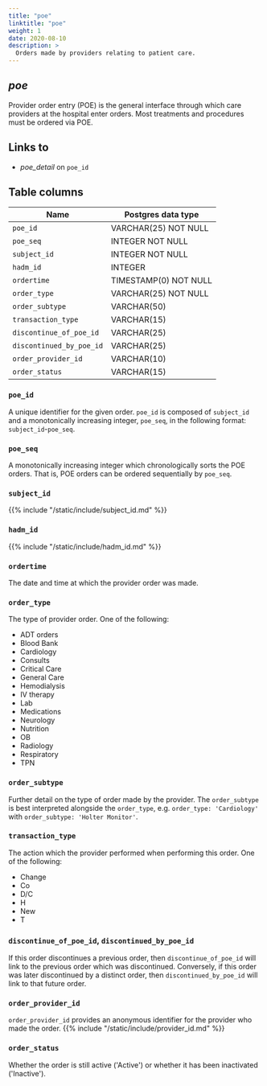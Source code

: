 ```yaml
---
title: "poe"
linktitle: "poe"
weight: 1
date: 2020-08-10
description: >
  Orders made by providers relating to patient care.
---
```


## *poe*

Provider order entry (POE) is the general interface through which care providers at the hospital enter orders. Most treatments and procedures must be ordered via POE.

## Links to

* *poe_detail* on `poe_id`

<!--

# Important considerations

-->

## Table columns

Name | Postgres data type
---- | ----
`poe_id` | VARCHAR(25) NOT NULL
`poe_seq` | INTEGER NOT NULL
`subject_id` | INTEGER NOT NULL
`hadm_id` | INTEGER
`ordertime` | TIMESTAMP(0) NOT NULL
`order_type` | VARCHAR(25) NOT NULL
`order_subtype` | VARCHAR(50)
`transaction_type` | VARCHAR(15)
`discontinue_of_poe_id` | VARCHAR(25)
`discontinued_by_poe_id` | VARCHAR(25)
`order_provider_id` | VARCHAR(10)
`order_status` | VARCHAR(15)

### `poe_id`

A unique identifier for the given order. `poe_id` is composed of `subject_id` and a monotonically increasing integer, `poe_seq`, in the following format: `subject_id`-`poe_seq`.

### `poe_seq`

A monotonically increasing integer which chronologically sorts the POE orders. That is, POE orders can be ordered sequentially by `poe_seq`.

### `subject_id`

{{% include "/static/include/subject_id.md" %}}

### `hadm_id`

{{% include "/static/include/hadm_id.md" %}}

### `ordertime`

The date and time at which the provider order was made.

### `order_type`

The type of provider order. One of the following:

* ADT orders
* Blood Bank
* Cardiology
* Consults
* Critical Care
* General Care
* Hemodialysis
* IV therapy
* Lab
* Medications
* Neurology
* Nutrition
* OB
* Radiology
* Respiratory
* TPN

### `order_subtype`

Further detail on the type of order made by the provider. The `order_subtype` is best interpreted alongside the `order_type`, e.g. `order_type: 'Cardiology'` with `order_subtype: 'Holter Monitor'`.

### `transaction_type`

The action which the provider performed when performing this order. One of the following:

* Change
* Co
* D/C
* H
* New
* T

### `discontinue_of_poe_id`, `discontinued_by_poe_id`

If this order discontinues a previous order, then `discontinue_of_poe_id` will link to the previous order which was discontinued.
Conversely, if this order was later discontinued by a distinct order, then `discontinued_by_poe_id` will link to that future order.

### `order_provider_id`

`order_provider_id` provides an anonymous identifier for the provider who made the order.
{{% include "/static/include/provider_id.md" %}}

### `order_status`

Whether the order is still active ('Active') or whether it has been inactivated ('Inactive').
